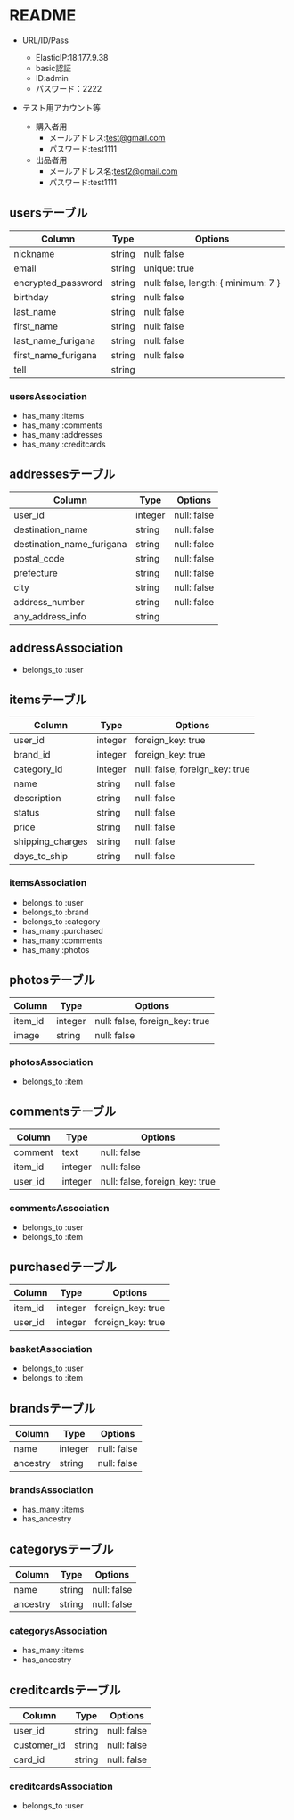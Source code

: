 # README

- URL/ID/Pass
  - ElasticIP:18.177.9.38
  - basic認証
  - ID:admin
  - パスワード：2222

- テスト用アカウント等
  - 購入者用
    - メールアドレス:test@gmail.com
    - パスワード:test1111
  - 出品者用
    - メールアドレス名:test2@gmail.com
    - パスワード:test1111

## usersテーブル
|Column|Type|Options|
|------|----|-------|
|nickname|string|null: false|
|email|string|unique: true|
|encrypted_password|string|null: false, length: { minimum: 7 }|
|birthday|string|null: false|
|last_name|string|null: false|
|first_name|string|null: false|
|last_name_furigana|string|null: false|
|first_name_furigana|string|null: false|
|tell|string||
### usersAssociation
- has_many :items
- has_many :comments
- has_many :addresses
- has_many :creditcards

## addressesテーブル
|Column|Type|Options|
|------|----|-------|
|user_id|integer|null: false|
|destination_name|string|null: false|
|destination_name_furigana|string|null: false|
|postal_code|string|null: false|
|prefecture|string|null: false|
|city|string|null: false|
|address_number|string|null: false|
|any_address_info|string||
## addressAssociation
- belongs_to :user


## itemsテーブル
|Column|Type|Options|
|------|----|-------|
|user_id|integer|foreign_key: true|
|brand_id|integer|foreign_key: true|
|category_id|integer|null: false, foreign_key: true|
|name|string|null: false|
|description|string|null: false|
|status|string|null: false|
|price|string|null: false|
|shipping_charges|string|null: false|
|days_to_ship|string|null: false|
### itemsAssociation
- belongs_to :user
- belongs_to :brand
- belongs_to :category
- has_many :purchased
- has_many :comments
- has_many :photos

## photosテーブル
|Column|Type|Options|
|------|----|-------|
|item_id|integer|null: false, foreign_key: true|
|image|string|null: false|
### photosAssociation
- belongs_to :item

## commentsテーブル
|Column|Type|Options|
|------|----|-------|
|comment|text|null: false|
|item_id|integer|null: false|
|user_id|integer|null: false, foreign_key: true|
### commentsAssociation
- belongs_to :user
- belongs_to :item

## purchasedテーブル
|Column|Type|Options|
|------|----|-------|
|item_id|integer|foreign_key: true|
|user_id|integer|foreign_key: true|
### basketAssociation
- belongs_to :user
- belongs_to :item

## brandsテーブル
|Column|Type|Options|
|------|----|-------|
|name|integer|null: false|
|ancestry|string|null: false|
### brandsAssociation
- has_many :items
- has_ancestry

## categorysテーブル
|Column|Type|Options|
|------|----|-------|
|name|string|null: false|
|ancestry|string|null: false|
### categorysAssociation
- has_many :items
- has_ancestry

## creditcardsテーブル
|Column|Type|Options|
|------|----|-------|
|user_id|string|null: false|
|customer_id|string|null: false|
|card_id|string|null: false|
### creditcardsAssociation
- belongs_to :user